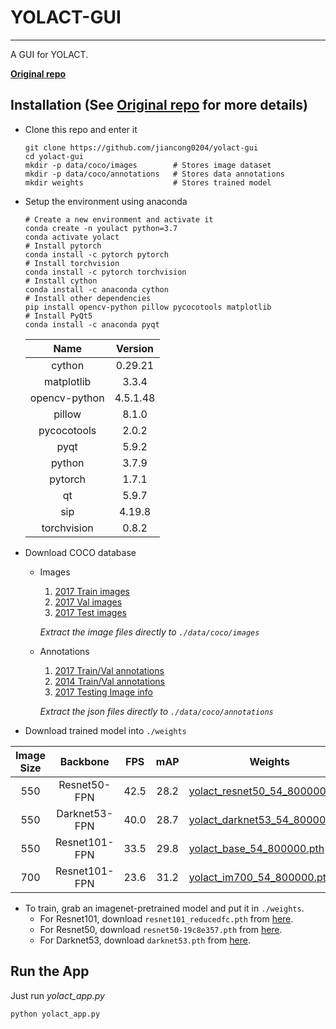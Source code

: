 # YOLACT-GUI

---

A GUI for YOLACT.

**[Original repo](https://github.com/dbolya/yolact)**

## Installation (See [Original repo](https://github.com/dbolya/yolact) for more details)
- Clone this repo and enter it
    ```Shell
    git clone https://github.com/jiancong0204/yolact-gui
    cd yolact-gui
    mkdir -p data/coco/images        # Stores image dataset
    mkdir -p data/coco/annotations   # Stores data annotations
    mkdir weights                    # Stores trained model
    ```
  
- Setup the environment using anaconda
    ```shell
    # Create a new environment and activate it
    conda create -n youlact python=3.7
    conda activate yolact
    # Install pytorch
    conda install -c pytorch pytorch
    # Install torchvision
    conda install -c pytorch torchvision
    # Install cython
    conda install -c anaconda cython
    # Install other dependencies
    pip install opencv-python pillow pycocotools matplotlib
    # Install PyQt5
    conda install -c anaconda pyqt
    ```
    |Name                    |Version    |
    |:----------------------:|:---------:|
    |cython                  |0.29.21    |
    |matplotlib              |3.3.4      |
    |opencv-python           |4.5.1.48   |
    |pillow                  |8.1.0      |
    |pycocotools             |2.0.2      |
    |pyqt                    |5.9.2      |
    |python                  |3.7.9      |  
    |pytorch                 |1.7.1      |
    |qt                      |5.9.7      |
    |sip                     |4.19.8     |
    |torchvision             |0.8.2      |      

- Download COCO database
    - Images
        1. [2017 Train images](http://images.cocodataset.org/zips/train2017.zip)
        1. [2017 Val images](http://images.cocodataset.org/zips/val2017.zip)
        1. [2017 Test images](http://images.cocodataset.org/zips/test2017.zip)
    
        *Extract the image files directly to ```./data/coco/images```*
    
    - Annotations
        1. [2017 Train/Val annotations](http://images.cocodataset.org/annotations/annotations_trainval2017.zip)
        2. [2014 Train/Val annotations](http://images.cocodataset.org/annotations/annotations_trainval2014.zip)
        3. [2017 Testing Image info](http://images.cocodataset.org/annotations/image_info_test2017.zip)
        
        *Extract the json files directly to ```./data/coco/annotations```*

- Download trained model into ```./weights```

| Image Size | Backbone      | FPS  | mAP  | Weights                                                                                                              |  |
|:----------:|:-------------:|:----:|:----:|----------------------------------------------------------------------------------------------------------------------|--------|
| 550        | Resnet50-FPN  | 42.5 | 28.2 | [yolact_resnet50_54_800000.pth](https://drive.google.com/file/d/1yp7ZbbDwvMiFJEq4ptVKTYTI2VeRDXl0/view?usp=sharing)  | [Mirror](https://ucdavis365-my.sharepoint.com/:u:/g/personal/yongjaelee_ucdavis_edu/EUVpxoSXaqNIlssoLKOEoCcB1m0RpzGq_Khp5n1VX3zcUw) |
| 550        | Darknet53-FPN | 40.0 | 28.7 | [yolact_darknet53_54_800000.pth](https://drive.google.com/file/d/1dukLrTzZQEuhzitGkHaGjphlmRJOjVnP/view?usp=sharing) | [Mirror](https://ucdavis365-my.sharepoint.com/:u:/g/personal/yongjaelee_ucdavis_edu/ERrao26c8llJn25dIyZPhwMBxUp2GdZTKIMUQA3t0djHLw)
| 550        | Resnet101-FPN | 33.5 | 29.8 | [yolact_base_54_800000.pth](https://drive.google.com/file/d/1UYy3dMapbH1BnmtZU4WH1zbYgOzzHHf_/view?usp=sharing)      | [Mirror](https://ucdavis365-my.sharepoint.com/:u:/g/personal/yongjaelee_ucdavis_edu/EYRWxBEoKU9DiblrWx2M89MBGFkVVB_drlRd_v5sdT3Hgg)
| 700        | Resnet101-FPN | 23.6 | 31.2 | [yolact_im700_54_800000.pth](https://drive.google.com/file/d/1lE4Lz5p25teiXV-6HdTiOJSnS7u7GBzg/view?usp=sharing)     | [Mirror](https://ucdavis365-my.sharepoint.com/:u:/g/personal/yongjaelee_ucdavis_edu/Eagg5RSc5hFEhp7sPtvLNyoBjhlf2feog7t8OQzHKKphjw)

- To train, grab an imagenet-pretrained model and put it in `./weights`.
    - For Resnet101, download `resnet101_reducedfc.pth` from [here](https://drive.google.com/file/d/1tvqFPd4bJtakOlmn-uIA492g2qurRChj/view?usp=sharing).
    - For Resnet50, download `resnet50-19c8e357.pth` from [here](https://drive.google.com/file/d/1Jy3yCdbatgXa5YYIdTCRrSV0S9V5g1rn/view?usp=sharing).
    - For Darknet53, download `darknet53.pth` from [here](https://drive.google.com/file/d/17Y431j4sagFpSReuPNoFcj9h7azDTZFf/view?usp=sharing).


## Run the App
Just run *yolact_app.py*
```shell
python yolact_app.py
```
